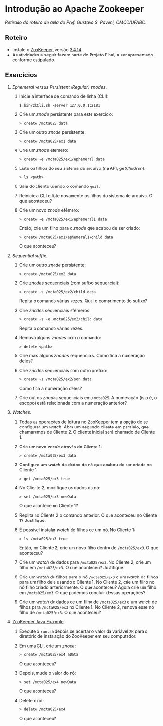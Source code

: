 # Introdução ao Apache Zookeeper
*Retirado do roteiro de aula do Prof. Gustavo S. Pavani, CMCC/UFABC.*

## Roteiro

- Instale o [ZooKeeper], versão [3.4.14].
- As atividades a seguir fazem parte do Projeto Final, a ser apresentado
  conforme estipulado.

[ZooKeeper]: http://zookeeper.apache.org/
[3.4.14]: http://ftp.unicamp.br/pub/apache/zookeeper/zookeeper-3.4.14/zookeeper-3.4.14.tar.gz

## Exercícios

1. *Ephemeral versus Persistent (Regular) znodes*.
   1. Inicie a interface de comando de linha (CLI):

      ```console
      $ bin/zkCli.sh -server 127.0.0.1:2181
      ```

   2. Crie um *znode* persistente para este exercício:

      ```console
      > create /mcta025 data
      ```

   3. Crie um outro *znode* persistente:

      ```console
      > create /mcta025/ex1 data
      ```

   4. Crie um *znode* efêmero:

      ```console
      > create -e /mcta025/ex1/ephemeral data
      ```

   5. Liste os filhos do seu sistema de arquivo (na API, *getChildren*):

      ```console
      > ls <path>
      ```

   6. Saia do cliente usando o comando `quit`.
   7. Reinicie a CLI e liste novamente os filhos do sistema de arquivo.
      O que aconteceu?
   8. Crie um novo *znode* efêmero:

      ```console
      > create -e /mcta025/ex1/ephemeral1 data
      ```

      Então, crie um filho para o *znode* que acabou de ser criado:

      ```console
      > create /mcta025/ex1/ephemeral1/child data
      ```

      O que aconteceu?
2. *Sequential suffix*.
   1. Crie um outro *znode* persistente:

      ```console
      > create /mcta025/ex2 data
      ```

   2. Crie *znodes* sequenciais (com sufixo sequencial):

      ```console
      > create -s /mcta025/ex2/child data
      ```

      Repita o comando várias vezes. Qual o comprimento do sufixo?
   3. Crie *znodes* sequenciais efêmeros:

      ```console
      > create -s -e /mcta025/ex2/child data
      ```

      Repita o comando várias vezes.
   4. Remova alguns *znodes* com o comando:

      ```console
      > delete <path>
      ```

   5. Crie mais alguns *znodes* sequenciais. Como fica a numeração deles?
   6. Crie *znodes* sequenciais com outro prefixo:

      ```console
      > create -s /mcta025/ex2/son data
      ```

      Como fica a numeração deles?

   7. Crie outros *znodes* sequenciais em `/mcta025`. A numeração (isto é,
      o escopo) está relacionada com a numeração anterior?
3. *Watches*.
   1. Todas as operações de leitura no ZooKeeper tem a opção de se
      configurar um *watch*. Abra um segundo cliente em paralelo, que
      chamaremos de Cliente 2. O cliente inicial será chamado de Cliente 1.
   2. Crie um novo *znode* através do Cliente 1:

      ```console
      > create /mcta025/ex3 data
      ```

   3. Configure um *watch* de dados do nó que acabou de ser criado no
      Cliente 1:

      ```console
      > get /mcta025/ex3 true
      ```

   4. No Cliente 2, modifique os dados do nó:

      ```console
      > set /mcta025/ex3 newData
      ```

      O que acontece no Cliente 1?

   5. Replita no Cliente 2 o comando anterior. O que aconteceu no
      Cliente 1? Justifique.
   6. É possível instalar *watch* de filhos de um nó. No Cliente 1:

      ```console
      > ls /mcta025/ex3 true
      ```

      Então, no Cliente 2, crie um novo filho dentro de `/mcta025/ex3`.
      O que aconteceu?
   7. Crie um *watch* de dados para `/mcta025/ex3`. No Cliente 2, crie um
      filho em `/mcta025/ex3`. O que aconteceu? Justifique.
   8. Crie um *watch* de filhos para o nó `/mcta025/ex3` e um *watch* de
      filhos para um filho dele usando o Cliente 1. No Cliente 2, crie um
      filho no nó filho criado anteriormente. O que aconteceu? Agora crie
      um filho em `/mcta025/ex3`. O que podemos concluir dessas operações?
   9. Crie um *watch* de dados de um filho de `/mcta025/ex3` e um *watch*
      de filhos para `/mcta025/ex3` no Cliente 1. No Cliente 2, remova
      esse nó filho de `/mcta025/ex3`. O que aconteceu?
4. [ZooKeeper Java Example].
   1. Execute o `run.sh` depois de acertar o valor da variável `ZK` para o
      diretório de instalação do ZooKeeper em seu computador.
   2. Em uma CLI, crie um *znode*:

      ```console
      > create /mcta025/ex4 aData
      ```

      O que aconteceu?
   3. Depois, mude o valor do nó:

      ```console
      > set /mcta025/ex4 newData
      ```

      O que aconteceu?
   4. Delete o nó:

      ```console
      > delete /mcta025/ex4
      ```

      O que aconteceu?

[ZooKeeper Java Example]: https://zookeeper.apache.org/doc/r3.4.14/javaExample.html
